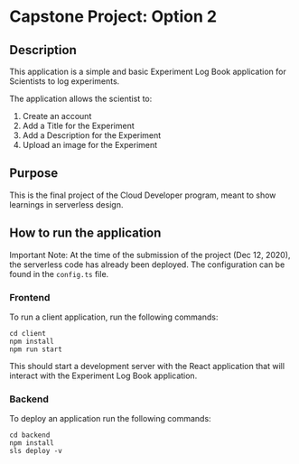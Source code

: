 # Capstone Project: Option 2

## Description
This application is a simple and basic Experiment Log Book application for Scientists to log experiments. 

The application allows the scientist to:
1. Create an account
2. Add a Title for the Experiment
3. Add a Description for the Experiment
4. Upload an image for the Experiment

## Purpose
This is the final project of the Cloud Developer program, meant to show learnings in serverless design.

## How to run the application
Important Note: At the time of the submission of the project (Dec 12, 2020), the serverless code has already been deployed. The configuration can be found in the `config.ts` file.

### Frontend


To run a client application, run the following commands:

```
cd client
npm install
npm run start
```

This should start a development server with the React application that will interact with the Experiment Log Book application.

### Backend 

To deploy an application run the following commands:

```
cd backend
npm install
sls deploy -v
```